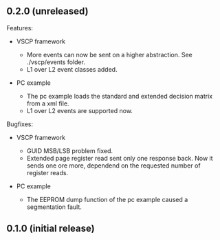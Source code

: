 ## 0.2.0 (unreleased)

Features:

  - VSCP framework
    - More events can now be sent on a higher abstraction. See ./vscp/events folder.
    - L1 over L2 event classes added.
    
  - PC example
    - The pc example loads the standard and extended decision matrix from a xml file.
    - L1 over L2 events are supported now.
  
Bugfixes:

  - VSCP framework
    - GUID MSB/LSB problem fixed.
    - Extended page register read sent only one response back. Now it sends one ore more, dependend on the requested number of register reads.

  - PC example
    - The EEPROM dump function of the pc example caused a segmentation fault.

## 0.1.0 (initial release)
